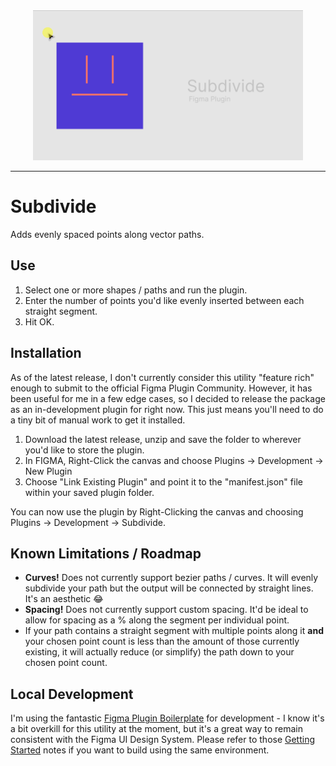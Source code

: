 <div align="center">
  <img alt="Subdivide Figma Plugin" src="media/subdivide_githeader.gif" height="240">
</div>

---
# Subdivide
Adds evenly spaced points along vector paths.

## Use
1. Select one or more shapes / paths and run the plugin.
2. Enter the number of points you'd like evenly inserted between each straight segment.
3. Hit OK.

## Installation
As of the latest release, I don't currently consider this utility "feature rich" enough to submit to the official Figma Plugin Community. However, it has been useful for me in a few edge cases, so I decided to release the package as an in-development plugin for right now. This just means you'll need to do a tiny bit of manual work to get it installed.

1. Download the latest release, unzip and save the folder to wherever you'd like to store the plugin.
2. In FIGMA, Right-Click the canvas and choose Plugins -> Development -> New Plugin
3. Choose "Link Existing Plugin" and point it to the "manifest.json" file within your saved plugin folder.

You can now use the plugin by Right-Clicking the canvas and choosing Plugins -> Development -> Subdivide.

## Known Limitations / Roadmap
- **Curves!** Does not currently support bezier paths / curves. It will evenly subdivide your path but the output will be connected by straight lines. It's an aesthetic 😂
- **Spacing!** Does not currently support custom spacing. It'd be ideal to allow for spacing as a % along the segment per individual point.
- If your path contains a straight segment with multiple points along it **and** your chosen point count is less than the amount of those currently existing, it will actually reduce (or simplify) the path down to your chosen point count.

## Local Development
I'm using the fantastic [Figma Plugin Boilerplate](https://github.com/thomas-lowry/figma-plugin-boilerplate) for development - I know it's a bit overkill for this utility at the moment, but it's a great way to remain consistent with the Figma UI Design System. Please refer to those [Getting Started](https://github.com/thomas-lowry/figma-plugin-boilerplate#getting-started) notes if you want to build using the same environment.
